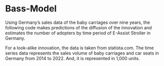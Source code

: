 # Bass-Model

Using Germany’s sales data of the baby carriages over nine years, the following code makes predictions of the diffusion of the innovation and estimates the number of adopters by time period of E-Assist Stroller in Germany.

For a look-alike innovation, the data is taken from statista.com. The time series data represents the sales volume of baby carriages and car seats in Germany from 2014 to 2022. And, it is represented in 1,000 units.
